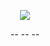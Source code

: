 



<p align="center">
<img src="https://pbs.twimg.com/media/GpNXlkpbMAAkWV4?format=jpg&name=240x240" <p/>
  
  
<p align="center">
-- -- --


